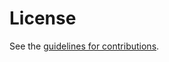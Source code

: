 # License

See the
[guidelines for contributions](https://github.com/scionassociation/scion-cp_I-D/blob/main/CONTRIBUTING.md).
